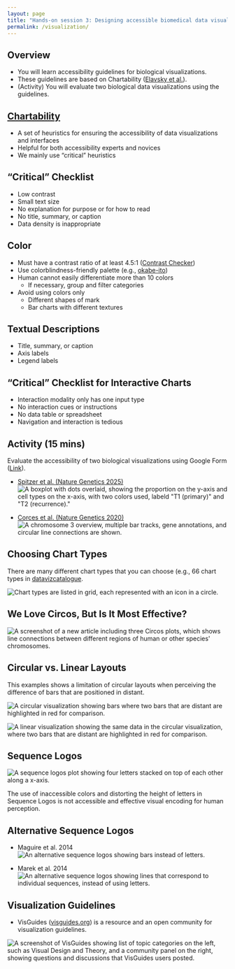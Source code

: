 ```yaml
---
layout: page
title: "Hands-on session 3: Designing accessible biomedical data visualization"
permalink: /visualization/
---
```


## Overview

* You will learn accessibility guidelines for biological visualizations.
* These guidelines are based on Chartability ([Elavsky et al.](https://www.frank.computer/chartability/)).
* (Activity) You will evaluate two biological data visualizations using the guidelines.

## [Chartability](https://chartability.fizz.studio/)	
* A set of heuristics for ensuring the accessibility of data visualizations and interfaces
* Helpful for both accessibility experts and novices
* We mainly use “critical” heuristics

## “Critical” Checklist
* Low contrast
* Small text size
* No explanation for purpose or for how to read
* No title, summary, or caption
* Data density is inappropriate

## Color
* Must have a contrast ratio of at least 4.5:1 ([Contrast Checker](https://webaim.org/resources/contrastchecker/))
* Use colorblindness-friendly palette (e.g., [okabe-ito](https://thenode.biologists.com/data-visualization-with-flying-colors/research/))
* Human cannot easily differentiate more than 10 colors
    * If necessary, group and filter categories
* Avoid using colors only
    * Different shapes of mark
    * Bar charts with different textures

## Textual Descriptions
* Title, summary, or caption
* Axis labels
* Legend labels

## “Critical” Checklist for Interactive Charts
* Interaction modality only has one input type
* No interaction cues or instructions
* No data table or spreadsheet
* Navigation and interaction is tedious

## Activity (15 mins)
Evaluate the accessibility of two biological visualizations using Google Form ([Link](https://forms.gle/iRDDFXqMLqUrTZrv8)).

* [Spitzer et al. (Nature Genetics 2025)](https://www.nature.com/articles/s41588-025-02168-4)
![A boxplot with dots overlaid, showing the proportion on the y-axis and cell types on the x-axis, with two colors used, labeld "T1 (primary)" and "T2 (recurrence)."](../assets/imgs/a11y-vis-activity-1.jpg)

* [Corces et al. (Nature Genetics 2020)](https://www.nature.com/articles/s41588-020-00721-x)
![A chromosome 3 overview, multiple bar tracks, gene annotations, and circular line connections are shown.](../assets/imgs/a11y-vis-activity-2.jpg)

## Choosing Chart Types
There are many different chart types that you can choose (e.g., 66 chart types in [datavizcatalogue](https://datavizcatalogue.com).

![Chart types are listed in grid, each represented with an icon in a circle.](../assets/imgs/chart-types.png)

## We Love Circos, But Is It Most Effective?
![A screenshot of a new article including three Circos plots, which shows line connections between different regions of human or other species' chromosomes.](../assets/imgs/circos.jpg)

## Circular vs. Linear Layouts
This examples shows a limitation of circular layouts when perceiving the difference of bars that are positioned in distant.

![A circular visualization showing bars where two bars that are distant are highlighted in red for comparison.](../assets/imgs/circular-layout.jpg)

![A linear visualization showing the same data in the circular visualization, where two bars that are distant are highlighted in red for comparison.](../assets/imgs/linear-layout.jpg)

## Sequence Logos

![A sequence logos plot showing four letters stacked on top of each other along a x-axis.](../assets/imgs/sequence-logos.jpg)

The use of inaccessible colors and distorting the height of letters in Sequence Logos is not accessible and effective visual encoding for human perception.

## Alternative Sequence Logos
* Maguire et al. 2014
![An alternative sequence logos showing bars instead of letters.](../assets/imgs/alt-sequence-logos-1.jpg)

* Marek et al. 2014
![An alternative sequence logos showing lines that correspond to individual sequences, instead of using letters.](../assets/imgs/alt-sequence-logos-2.jpg)

## Visualization Guidelines
* VisGuides ([visguides.org](https://visguides.org)) is a resource and an open community for visualization guidelines.

![A screenshot of VisGuides showing list of topic categories on the left, such as Visual Design and Theory, and a community panel on the right, showing questions and discussions that VisGuides users posted.](../assets/imgs/visguides.jpg)
